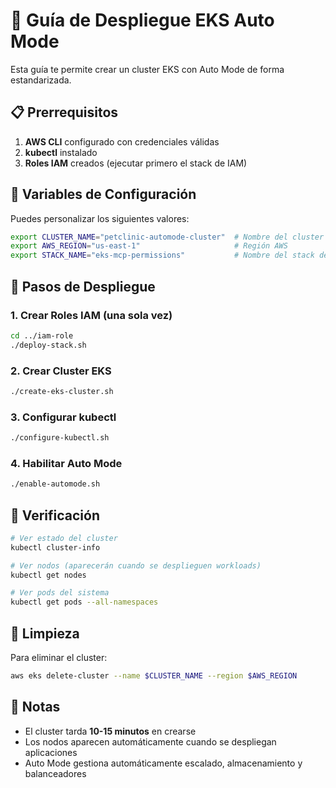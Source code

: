 # 🚀 Guía de Despliegue EKS Auto Mode

Esta guía te permite crear un cluster EKS con Auto Mode de forma estandarizada.

## 📋 Prerrequisitos

1. **AWS CLI** configurado con credenciales válidas
2. **kubectl** instalado
3. **Roles IAM** creados (ejecutar primero el stack de IAM)

## 🔧 Variables de Configuración

Puedes personalizar los siguientes valores:

```bash
export CLUSTER_NAME="petclinic-automode-cluster"  # Nombre del cluster
export AWS_REGION="us-east-1"                     # Región AWS
export STACK_NAME="eks-mcp-permissions"           # Nombre del stack de IAM
```

## 🚀 Pasos de Despliegue

### 1. Crear Roles IAM (una sola vez)

```bash
cd ../iam-role
./deploy-stack.sh
```

### 2. Crear Cluster EKS

```bash
./create-eks-cluster.sh
```

### 3. Configurar kubectl

```bash
./configure-kubectl.sh
```

### 4. Habilitar Auto Mode

```bash
./enable-automode.sh
```

## 🎯 Verificación

```bash
# Ver estado del cluster
kubectl cluster-info

# Ver nodos (aparecerán cuando se desplieguen workloads)
kubectl get nodes

# Ver pods del sistema
kubectl get pods --all-namespaces
```

## 🧹 Limpieza

Para eliminar el cluster:

```bash
aws eks delete-cluster --name $CLUSTER_NAME --region $AWS_REGION
```

## 📝 Notas

- El cluster tarda **10-15 minutos** en crearse
- Los nodos aparecen automáticamente cuando se despliegan aplicaciones
- Auto Mode gestiona automáticamente escalado, almacenamiento y balanceadores
